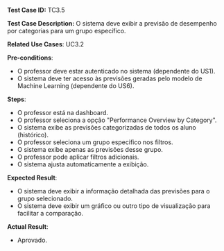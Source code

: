 **Test Case ID:** TC3.5

**Test Case Description:** O sistema deve exibir a previsão de desempenho por categorias para um grupo específico.

**Related Use Cases**: UC3.2

**Pre-conditions**:
- O professor deve estar autenticado no sistema (dependente do US1). 
- O sistema deve ter acesso às previsões geradas pelo modelo de Machine Learning (dependente do US6).

**Steps**:
- O professor está na dashboard.
- O professor seleciona a opção "Performance Overview by Category".
- O sistema exibe as previsões categorizadas de todos os aluno (histórico).
- O professor seleciona um grupo especifico nos filtros.
- O sistema exibe apenas as previsões desse grupo.
- O professor pode aplicar filtros adicionais.
- O sistema ajusta automaticamente a exibição.

**Expected Result**:
- O sistema deve exibir a informação detalhada das previsões para o grupo selecionado.
- O sistema deve exibir um gráfico ou outro tipo de visualização para facilitar a comparação.

**Actual Result**:

- Aprovado.